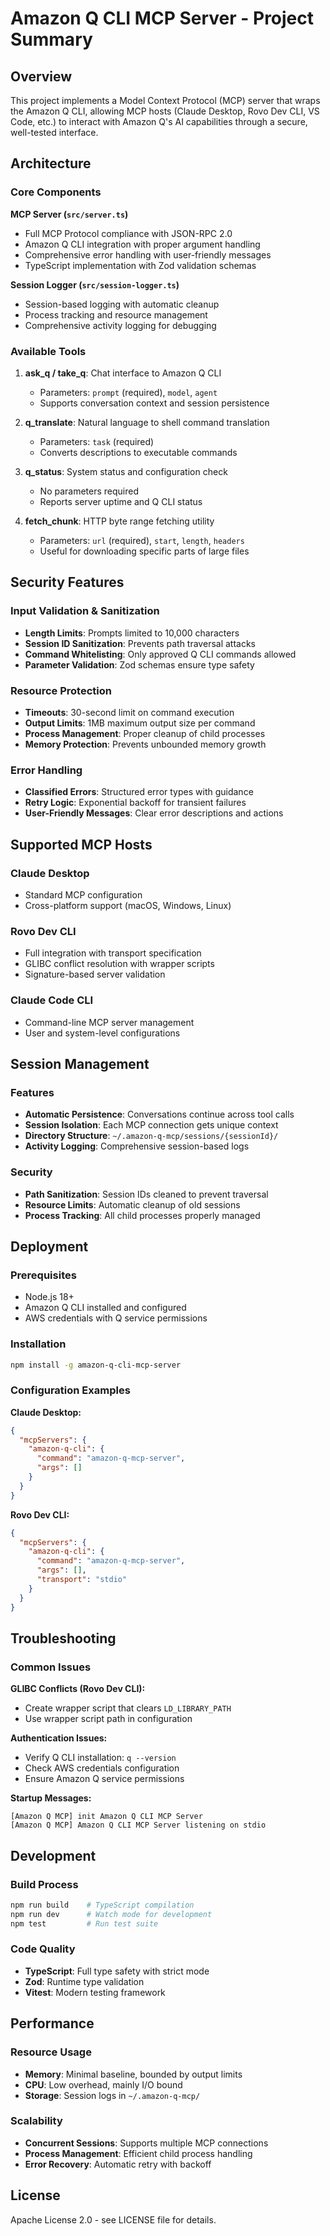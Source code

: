 # Amazon Q CLI MCP Server - Project Summary

## Overview

This project implements a Model Context Protocol (MCP) server that wraps the Amazon Q CLI, allowing MCP hosts (Claude Desktop, Rovo Dev CLI, VS Code, etc.) to interact with Amazon Q's AI capabilities through a secure, well-tested interface.

## Architecture

### Core Components

**MCP Server (`src/server.ts`)**
- Full MCP Protocol compliance with JSON-RPC 2.0
- Amazon Q CLI integration with proper argument handling
- Comprehensive error handling with user-friendly messages
- TypeScript implementation with Zod validation schemas

**Session Logger (`src/session-logger.ts`)**
- Session-based logging with automatic cleanup
- Process tracking and resource management
- Comprehensive activity logging for debugging

### Available Tools

1. **ask_q / take_q**: Chat interface to Amazon Q CLI
   - Parameters: `prompt` (required), `model`, `agent`
   - Supports conversation context and session persistence

2. **q_translate**: Natural language to shell command translation
   - Parameters: `task` (required)
   - Converts descriptions to executable commands

3. **q_status**: System status and configuration check
   - No parameters required
   - Reports server uptime and Q CLI status

4. **fetch_chunk**: HTTP byte range fetching utility
   - Parameters: `url` (required), `start`, `length`, `headers`
   - Useful for downloading specific parts of large files

## Security Features

### Input Validation & Sanitization
- **Length Limits**: Prompts limited to 10,000 characters
- **Session ID Sanitization**: Prevents path traversal attacks
- **Command Whitelisting**: Only approved Q CLI commands allowed
- **Parameter Validation**: Zod schemas ensure type safety

### Resource Protection
- **Timeouts**: 30-second limit on command execution
- **Output Limits**: 1MB maximum output size per command
- **Process Management**: Proper cleanup of child processes
- **Memory Protection**: Prevents unbounded memory growth

### Error Handling
- **Classified Errors**: Structured error types with guidance
- **Retry Logic**: Exponential backoff for transient failures
- **User-Friendly Messages**: Clear error descriptions and actions

## Supported MCP Hosts

### Claude Desktop
- Standard MCP configuration
- Cross-platform support (macOS, Windows, Linux)

### Rovo Dev CLI
- Full integration with transport specification
- GLIBC conflict resolution with wrapper scripts
- Signature-based server validation

### Claude Code CLI
- Command-line MCP server management
- User and system-level configurations

## Session Management

### Features
- **Automatic Persistence**: Conversations continue across tool calls
- **Session Isolation**: Each MCP connection gets unique context
- **Directory Structure**: `~/.amazon-q-mcp/sessions/{sessionId}/`
- **Activity Logging**: Comprehensive session-based logs

### Security
- **Path Sanitization**: Session IDs cleaned to prevent traversal
- **Resource Limits**: Automatic cleanup of old sessions
- **Process Tracking**: All child processes properly managed

## Deployment

### Prerequisites
- Node.js 18+
- Amazon Q CLI installed and configured
- AWS credentials with Q service permissions

### Installation
```bash
npm install -g amazon-q-cli-mcp-server
```

### Configuration Examples

**Claude Desktop:**
```json
{
  "mcpServers": {
    "amazon-q-cli": {
      "command": "amazon-q-mcp-server",
      "args": []
    }
  }
}
```

**Rovo Dev CLI:**
```json
{
  "mcpServers": {
    "amazon-q-cli": {
      "command": "amazon-q-mcp-server",
      "args": [],
      "transport": "stdio"
    }
  }
}
```

## Troubleshooting

### Common Issues

**GLIBC Conflicts (Rovo Dev CLI):**
- Create wrapper script that clears `LD_LIBRARY_PATH`
- Use wrapper script path in configuration

**Authentication Issues:**
- Verify Q CLI installation: `q --version`
- Check AWS credentials configuration
- Ensure Amazon Q service permissions

**Startup Messages:**
```
[Amazon Q MCP] init Amazon Q CLI MCP Server
[Amazon Q MCP] Amazon Q CLI MCP Server listening on stdio
```

## Development

### Build Process
```bash
npm run build    # TypeScript compilation
npm run dev      # Watch mode for development
npm test         # Run test suite
```

### Code Quality
- **TypeScript**: Full type safety with strict mode
- **Zod**: Runtime type validation
- **Vitest**: Modern testing framework

## Performance

### Resource Usage
- **Memory**: Minimal baseline, bounded by output limits
- **CPU**: Low overhead, mainly I/O bound
- **Storage**: Session logs in `~/.amazon-q-mcp/`

### Scalability
- **Concurrent Sessions**: Supports multiple MCP connections
- **Process Management**: Efficient child process handling
- **Error Recovery**: Automatic retry with backoff

## License

Apache License 2.0 - see LICENSE file for details.
